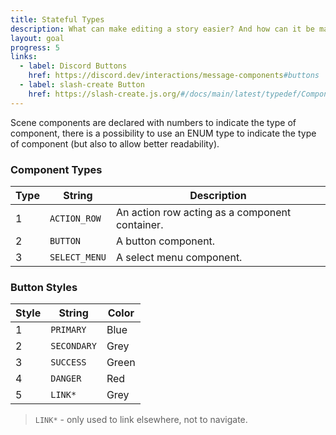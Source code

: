 ```yaml
---
title: Stateful Types
description: What can make editing a story easier? And how can it be made semi-non-destructive to the runtime when it resolves the payload?
layout: goal
progress: 5
links:
  - label: Discord Buttons
    href: https://discord.dev/interactions/message-components#buttons
  - label: slash-create Button
    href: https://slash-create.js.org/#/docs/main/latest/typedef/ComponentButton
---
```


Scene components are declared with numbers to indicate the type of component, there is a possibility to use an ENUM type to indicate the type of component (but also to allow better readability).

### Component Types

| Type | String | Description |
| ---- | ------ | ----------- |
| 1 | `ACTION_ROW` | An action row acting as a component container. |
| 2 | `BUTTON` | A button component. |
| 3 | `SELECT_MENU` | A select menu component. |

### Button Styles

| Style | String | Color |
| ---- | ------ | ----- |
| 1 | `PRIMARY` | Blue |
| 2 | `SECONDARY` | Grey |
| 3 | `SUCCESS` | Green |
| 4 | `DANGER` | Red |
| 5 | `LINK*` | Grey |

> `LINK*` - only used to link elsewhere, not to navigate.
